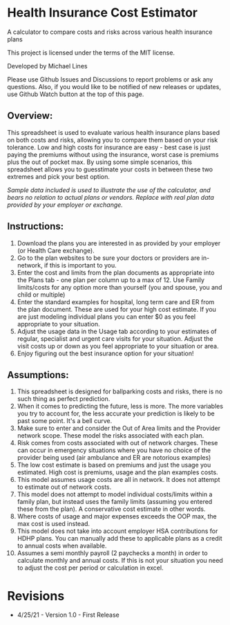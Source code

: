 # Health Insurance Cost Estimator
A calculator to compare costs and risks across various health insurance plans

This project is licensed under the terms of the MIT license.

Developed by Michael Lines

Please use Github Issues and Discussions to report problems or ask any questions. 
Also, if you would like to be notified of new releases or updates, use Github Watch button at the top of this page.

## Overview:

This spreadsheet is used to evaluate various health insurance plans based on both costs and risks, allowing you to compare them based on your risk tolerance.
Low and high costs for insurance are easy - best case is just paying the premiums without using the insurance, worst case is premiums plus the out of pocket max.
By using some simple scenarios, this spreadsheet allows you to guesstimate your costs in between these two extremes and pick your best option.

_Sample data included is used to illustrate the use of the calculator, and bears no relation to actual plans or vendors. Replace with real plan data provided by your employer or exchange._

## Instructions:

1. Download the plans you are interested in as provided by your employer (or Health Care exchange).
2. Go to the plan websites to be sure your doctors or providers are in-network, if this is important to you.
3. Enter the cost and limits from the plan documents as appropriate into the Plans tab - one plan per column up to a max of 12. Use Family limits/costs for any option more than yourself (you and spouse, you and child or multiple)
4. Enter the standard examples for hospital, long term care and ER from the plan document. These are used for your high cost estimate. If you are just modeling individual plans you can enter $0 as you feel appropriate to your situation.
5. Adjust the usage data in the Usage tab according to your estimates of regular, specialist and urgent care visits for your situation. Adjust the visit costs up or down as you feel appropriate to your situation or area.
6. Enjoy figuring out the best insurance option for your situation!

## Assumptions:

1. This spreadsheet is designed for ballparking costs and risks, there is no such thing as perfect prediction.
2. When it comes to predicting the future, less is more. The more variables you try to account for, the less accurate your prediction is likely to be past some point. It's a bell curve.
3. Make sure to enter and consider the Out of Area limits and the Provider network scope. These model the risks associated with each plan.
4. Risk comes from costs associated with out of network charges. These can occur in emergency situations where you have no choice of the provider being used (air ambulance and ER are notorious examples)
5. The low cost estimate is based on premiums and just the usage you estimated. High cost is premiums, usage and the plan examples costs. 
6. This model assumes usage costs are all in network. It does not attempt to estimate out of network costs. 
7. This model does not attempt to model individual costs/limits within a family plan, but instead uses the family limits (assuming you entered these from the plan). A conservative cost estimate in other words.
8. Where costs of usage and major expenses exceeds the OOP max, the max cost is used instead. 
9. This model does not take into account employer HSA contributions for HDHP plans. You can manually add these to applicable plans as a credit to annual costs when available. 
10. Assumes a semi monthly payroll (2 paychecks a month) in order to calculate monthly and annual costs. If this is not your situation you need to adjust the cost per period or calculation in excel. 

# Revisions

* 4/25/21 - Version 1.0 - First Release

